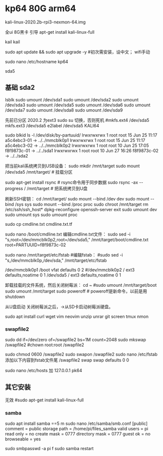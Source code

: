 # kp64 80G arm64
kali-linux-2020.2b-rpi3-nexmon-64.img

全ui    8G黑卡 引导
apt-get install kali-linux-full

kail kail

sudo apt update && sudo apt upgrade -y
#初次需安装，设中文； wifi手动

sudo nano /etc/hostname 
kp64



sda5



## 基础 sda2
lsblk
sudo umount /dev/sda1
sudo umount /dev/sda2
sudo umount /dev/sda3
sudo umount /dev/sda5
sudo umount /dev/sda6
sudo umount /dev/sda7
sudo umount /dev/sda8
sudo umount /dev/sda9



先前已分区   2020.2 为ext3
sudo su     切换，否则死机
#mkfs.ext4 /dev/sda5
 mkfs.ext3 /dev/sda5
 e2label /dev/sda5 KALI64


sudo blkid
ls -l /dev/disk/by-partuuid/
lrwxrwxrwx 1 root root 15 Jun 25 11:17 a5c4ebc3-01 -> ../../mmcblk0p1
lrwxrwxrwx 1 root root 15 Jun 25 11:17 a5c4ebc3-02 -> ../../mmcblk0p2
lrwxrwxrwx 1 root root 10 Jun 25 17:05 f8f9873c-01 -> ../../sda1
lrwxrwxrwx 1 root root 10 Jun 27 16:26 f8f9873c-02 -> ../../sda2


把当前kali系统拷贝到USB设备：
sudo mkdir /mnt/target
sudo mount /dev/sda5 /mnt/target/  # 挂载分区


sudo apt-get install rsync   # rsync命令用于同步数据
sudo rsync -ax --progress / /mnt/target   # 把系统拷贝到U盘


刷新SSH密钥：
cd /mnt/target/
sudo mount --bind /dev dev
sudo mount --bind /sys sys
sudo mount --bind /proc proc
sudo chroot /mnt/target
rm /etc/ssh/ssh_host*
dpkg-reconfigure openssh-server
exit
sudo umount dev
sudo umount sys
sudo umount proc


sudo cp cmdline.txt cmdline.txt.tf

sudo nano /boot/cmdline.txt 
编辑cmdline.txt文件：
sudo sed -i "s,root=/dev/mmcblk0p2,root=/dev/sda5," /mnt/target/boot/cmdline.txt
root=PARTUUID=f8f9873c-02

sudo nano  /mnt/target/etc/fstab
#编辑fstab：
#sudo sed -i "s,/dev/mmcblk0p,/dev/sda," /mnt/target/etc/fstab


/dev/mmcblk0p1  /boot           vfat    defaults          0       2
#/dev/mmcblk0p2  /               ext3    defaults,noatime  0       1
/dev/sda5  /               ext3    defaults,noatime  0       1


卸载挂载的文件系统，然后关闭树莓派：
cd ~
#sudo umount /mnt/target/boot
sudo umount /mnt/target
sudo poweroff   # poweroff是新命令，以前是用shutdown
 
从U盘启动   关闭树莓派之后，->从SD卡启动树莓派硬盘。



sudo apt install  curl wget vim neovim unzip unrar git screen tmux nmon


### swapfile2
sudo dd if=/dev/zero of=/swapfile2 bs=1M count=2048
sudo mkswap /swapfile2
#chown root:root /swapfile2

sudo chmod 0600 /swapfile2
sudo swapon /swapfile2
sudo nano /etc/fstab
添加以下内容到fstab文件尾
/swapfile2 swap swap defaults 0 0



sudo nano /etc/hosts
加
127.0.0.1       pk64


## 其它安装
无效
#sudo apt-get install kali-linux-full

### samba
sudo apt install samba  ==5 m
sudo nano /etc/samba/smb.conf
[public]
   comment = public storage
   path = /home/pi/files_samba
   valid users = pi
   read only = no
   create mask = 0777
   directory mask = 0777
   guest ok = no
   browseable = yes

sudo smbpasswd -a pi
f
sudo samba restart



